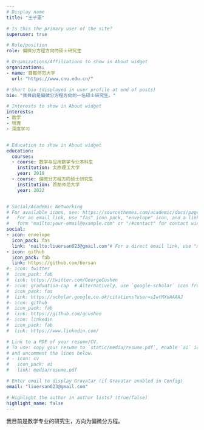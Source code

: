 ```yaml
---
# Display name
title: "王子涵"

# Is this the primary user of the site?
superuser: true

# Role/position
role: 偏微分方程方向的硕士研究生

# Organizations/Affiliations to show in About widget
organizations:
- name: 首都师范大学
  url: "https://www.cnu.edu.cn/"

# Short bio (displayed in user profile at end of posts)
bio: "我目前是偏微分方程方向的一名硕士研究生。"

# Interests to show in About widget
interests:
- 数学
- 物理
- 深度学习 


# Education to show in About widget
education:
  courses:
  - course: 数学与应用数学专业本科生
    institution: 太原理工大学
    year: 2018
  - course: 偏微分方程方向硕士研究生
    institution: 首都师范大学
    year: 2022


# Social/Academic Networking
# For available icons, see: https://sourcethemes.com/academic/docs/page-builder/#icons
#   For an email link, use "fas" icon pack, "envelope" icon, and a link in the
#   form "mailto:your-email@example.com" or "/#contact" for contact widget.
social:
- icon: envelope
  icon_pack: fas
  link: 'mailto:liuersan623@gmail.com'# For a direct email link, use "mailto:test@example.org".
- icon: github
  icon_pack: fab
  link: https://github.com/6ersan
#- icon: twitter
#  icon_pack: fab
#  link: https://twitter.com/GeorgeCushen
#- icon: graduation-cap  # Alternatively, use `google-scholar` icon from `ai` icon pack
#  icon_pack: fas
#  link: https://scholar.google.co.uk/citations?user=sIwtMXoAAAAJ
#- icon: github
#  icon_pack: fab
#  link: https://github.com/gcushen
#- icon: linkedin
#  icon_pack: fab
#  link: https://www.linkedin.com/

# Link to a PDF of your resume/CV.
# To use: copy your resume to `static/media/resume.pdf`, enable `ai` icons in `params.toml`, 
# and uncomment the lines below.
# - icon: cv
#   icon_pack: ai
#   link: media/resume.pdf

# Enter email to display Gravatar (if Gravatar enabled in Config)
email: "liuersan623@gmail.com"

# Highlight the author in author lists? (true/false)
highlight_name: false
---
```


我目前是数学专业的研究生，方向为偏微分方程。